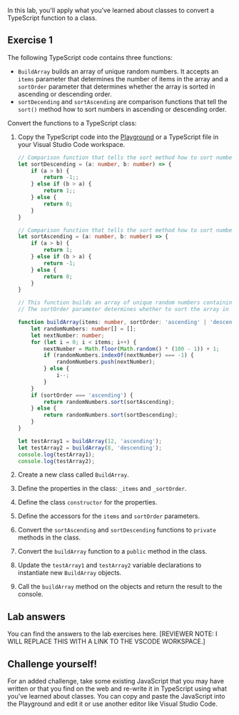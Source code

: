 In this lab, you'll apply what you've learned about classes to convert a TypeScript function to a class.

## Exercise 1

The following TypeScript code contains three functions:

- `BuildArray` builds an array of unique random numbers. It accepts an `items` parameter that determines the number of items in the array and a `sortOrder` parameter that determines whether the array is sorted in ascending or descending order.
- `sortDecending` and `sortAscending` are comparison functions that tell the `sort()` method how to sort numbers in ascending or descending order.

Convert the functions to a TypeScript class:

1. Copy the TypeScript code into the [Playground](https://www.typescriptlang.org/play) or a TypeScript file in your Visual Studio Code workspace.

    ```typescript
    // Comparison function that tells the sort method how to sort numbers in descending order
    let sortDescending = (a: number, b: number) => {
        if (a > b) {
            return -1;;
        } else if (b > a) {
            return 1;;
        } else {
            return 0;
        }
    }
    
    // Comparison function that tells the sort method how to sort numbers in ascending order
    let sortAscending = (a: number, b: number) => {
        if (a > b) {
            return 1;
        } else if (b > a) {
            return -1;
        } else {
            return 0;
        }
    }
    
    // This function builds an array of unique random numbers containing the number of items based on the number passed to it.
    // The sortOrder parameter determines whether to sort the array in ascending or decending order.
    
    function buildArray(items: number, sortOrder: 'ascending' | 'descending'): number[] {
        let randomNumbers: number[] = [];
        let nextNumber: number;
        for (let i = 0; i < items; i++) {
            nextNumber = Math.floor(Math.random() * (100 - 1)) + 1;
            if (randomNumbers.indexOf(nextNumber) === -1) {
                randomNumbers.push(nextNumber);
            } else {
                i--;
            }
        }
        if (sortOrder === 'ascending') {
            return randomNumbers.sort(sortAscending);
        } else {
            return randomNumbers.sort(sortDescending);
        }
    }
    
    let testArray1 = buildArray(12, 'ascending');
    let testArray2 = buildArray(8, 'descending');
    console.log(testArray1);
    console.log(testArray2);
    ```

2. Create a new class called `BuildArray`.
3. Define the properties in the class: `_items` and `_sortOrder`.
4. Define the class `constructor` for the properties.
5. Define the accessors for the `items` and `sortOrder` parameters.
6. Convert the `sortAscending` and `sortDescending` functions to `private` methods in the class.
7. Convert the `buildArray` function to a `public` method in the class.
8. Update the `testArray1` and `testArray2` variable declarations to instantiate new `BuildArray` objects.
9. Call the `buildArray` method on the objects and return the result to the console.

## Lab answers

You can find the answers to the lab exercises here. [REVIEWER NOTE: I WILL REPLACE THIS WITH A LINK TO THE VSCODE WORKSPACE.]

## Challenge yourself!

For an added challenge, take some existing JavaScript that you may have written or that you find on the web and re-write it in TypeScript using what you've learned about classes. You can copy and paste the JavaScript into the Playground and edit it or use another editor like Visual Studio Code.

